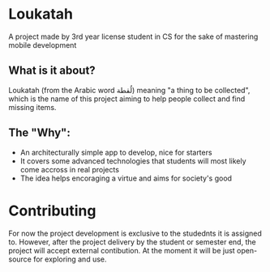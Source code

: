 # Loukatah
A project made by 3rd year license student in CS for the sake of mastering mobile development

## What is it about?
Loukatah (from the Arabic word لُقطة) meaning "a thing to be collected", which is the name of this project aiming to help people collect and find missing items.

## The "Why":
- An architecturally simple app to develop, nice for starters
- It covers some advanced technologies that students will most likely come accross in real projects
- The idea helps encoraging a virtue and aims for society's good

# Contributing
For now the project development is exclusive to the studednts it is assigned to.
However, after the project delivery by the student or semester end, the project will accept external contibution.
At the moment it will be just open-source for exploring and use.
